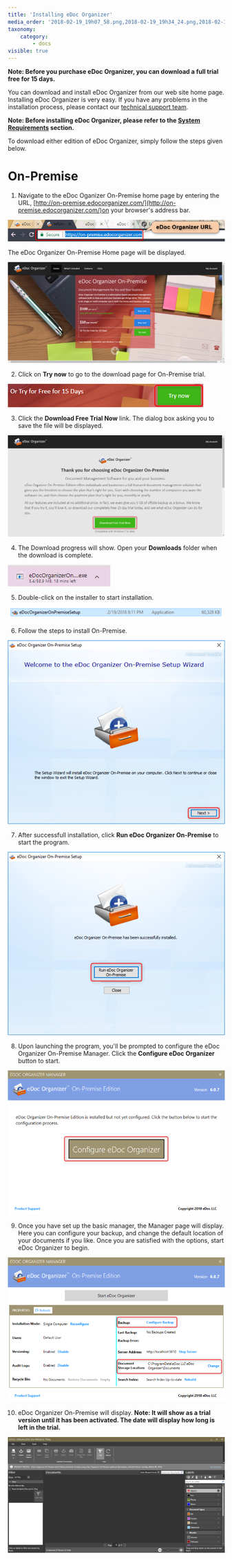 ```yaml
---
title: 'Installing eDoc Organizer'
media_order: '2018-02-19_19h07_58.png,2018-02-19_19h34_24.png,2018-02-19_19h46_17.png,2018-02-19_19h56_02.png,2018-02-19_20h01_44.png,2018-02-19_20h20_25.png,2018-02-19_20h31_32.png,2018-02-19_20h43_07.png,2018-02-19_20h52_38.png,2018-02-19_21h08_48.png,2018-02-19_21h15_23.png'
taxonomy:
    category:
        - docs
visible: true
---
```


**Note: Before you purchase eDoc Organizer, you can download a full trial free for 15 days.**
 
You can download and install eDoc Organizer from our web site home page. Installing eDoc Organizer is very easy. If you have any problems in the installation process, please contact our [technical support team](mailto:support@edocllc.com).
 
**Note: Before installing eDoc Organizer, please refer to the [System Requirements](http://edocorganizer-help.azurewebsites.net/overview/system-requirements) section.**
 
To download either edition of eDoc Organizer, simply follow the steps given below.

# On-Premise
 
1. Navigate to the eDoc Oganizer On-Premise home page by entering the URL, [http://on-premise.edocorganizer.com/](http://on-premise.edocorganizer.com/)on your browser's address bar.

![](2018-02-19_19h07_58.png)

The eDoc Organizer On-Premise Home page will be displayed.

![](2018-02-19_19h34_24.png)

2. Click on **Try now** to go to the download page for On-Premise trial. 

![](2018-02-19_19h46_17.png)

3. Click the **Download Free Trial Now** link. The dialog box asking you to save the file will be displayed.

![](2018-02-19_19h56_02.png)

4. The Download progress will show. Open your **Downloads** folder when the download is complete.

![](2018-02-19_20h01_44.png)

5. Double-click on the installer to start installation.

![](2018-02-19_20h20_25.png)

6. Follow the steps to install On-Premise.

![](2018-02-19_20h31_32.png)

7. After successfull installation, click **Run eDoc Organizer On-Premise** to start the program.

![](2018-02-19_20h43_07.png)

8. Upon launching the program, you'll be prompted to configure the eDoc Organizer On-Premise Manager. Click the **Configure eDoc Organizer** button to start.

![](2018-02-19_20h52_38.png)

9. Once you have set up the basic manager, the Manager page will display. Here you can configure your backup, and change the default location of your documents if you like. Once you are satisfied with the options, start eDoc Organizer to begin.

![](2018-02-19_21h08_48.png)

10. eDoc Organizer On-Premise will display. **Note: It will show as a trial version until it has been activated. The date will display how long is left in the trial.**

![](2018-02-19_21h15_23.png)